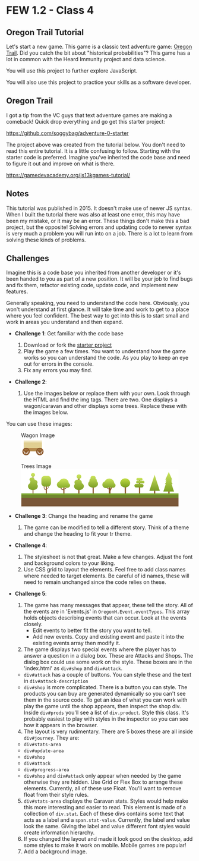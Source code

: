 # FEW 1.2 - Class 4

## Oregon Trail Tutorial

Let's start a new game. This game is a classic text adventure game: [Oregon Trail](https://en.wikipedia.org/wiki/The_Oregon_Trail_(series)). Did you catch the bit about "historical probabilities"? This game has a lot in common with the Heard Immunity project and data science. 

You will use this project to further explore JavaScript. 

You will also use this project to practice your skills as a software developer.

## Oregon Trail

I got a tip from the VC guys that text adventure games are making a comeback! Quick drop everything and go get this starter project: 

https://github.com/soggybag/adventure-0-starter

The project above was created from the tutorial below. You don't need to read this entire tutorial. It is a little confusing to follow. Starting with the starter code is preferred. Imagine you've inherited the code base and need to figure it out and improve on what is there. 

https://gamedevacademy.org/js13kgames-tutorial/

## Notes 

This tutorial was published in 2015. It doesn't make use of newer JS syntax. When I built the tutorial there was also at least one error, this may have been my mistake, or it may be an error. These things don't make this a bad project, but the opposite! Solving errors and updating code to newer syntax is very much a problem you will run into on a job. There is a lot to learn from solving these kinds of problems. 

## Challenges 

Imagine this is a code base you inherited from another developer or it's been handed to you as part of a new position. It will be your job to find bugs and fix them, refactor existing code, update code, and implement new features. 

Generally speaking, you need to understand the code here. Obviously, you won't understand at first glance. It will take time and work to get to a place where you feel confident. The best way to get into this is to start small and work in areas you understand and then expand. 

- **Challenge 1**: Get familiar with the code base
  1. Download or fork the [starter project](https://github.com/soggybag/adventure-0-starter)
  2. Play the game a few times. You want to understand how the game works so you can understand the code. As you play to keep an eye out for errors in the console. 
  3. Fix any errors you may find. 

- **Challenge 2**: 
  1. Use the images below or replace them with your own. Look through the HTML and find the img tags. There are two. One displays a wagon/caravan and other displays some trees. Replace these with the images below. 

You can use these images: 

<figure>
  <figcaption>
    Wagon Image
  </figcaption>
  <img src="images/wagon.png">
</figure>

<figure>
  <figcaption>
    Trees Image
  </figcaption>
  <img src="images/Trees.png">
</figure>

- **Challenge 3**: Change the heading and rename the game
  1. The game can be modified to tell a different story. Think of a theme and change the heading to fit your tr theme. 

- **Challenge 4**: 
  1. The stylesheet is not that great. Make a few changes. Adjust the font and background colors to your liking. 
    1. Use CSS grid to layout the elements. Feel free to add class names where needed to target elements. Be careful of id names, these will need to remain unchanged since the code relies on these. 

- **Challenge 5**:
  1. The game has many messages that appear, these tell the story. All of the events are in 'Events.js' in `OregonH.Event.eventTypes`. This array holds objects describing events that can occur. Look at the events closely.
        - Edit events to better fit the story you want to tell. 
        - Add new events. Copy and existing event and paste it into the existing events array then modify it. 
  1. The game displays two special events where the player has to answer a question in a dialog box. These are Attacks and Shops. The dialog box could use some work on the style. These boxes are in the 'index.html' as `div#shop` and `div#attack`.   
    - `div#attack` has a couple of buttons. You can style these and the text in `div#attack-description`
    - `div#shop` is more complicated. There is a button you can style. The products you can buy are generated dynamically so you can't see them in the source code. To get an idea of what you can work with play the game until the shop appears, then inspect the shop div. Inside `div#prods` you'll see a list of `div.product`. Style this class. It's probably easiest to play with styles in the inspector so you can see how it appears in the browser. 
  4. The layout is very rudimentary. There are 5 boxes these are all inside `div#journey`. They are: 
    - `div#stats-area`
    - `div#update-area`
    - `div#shop`
    - `div#attack`
    - `div#progress-area`
    - `div#shop` and `div#attack` only appear when needed by the game otherwise they are hidden. Use Grid or Flex Box to arrange these elements. Currently, all of these use Float. You'll want to remove float from their style rules. 
  5. `div#stats-area` displays the Caravan stats. Styles would help make this more interesting and easier to read. This element is made of a collection of `div.stat`. Each of these divs contains some text that acts as a label and a `span.stat-value`. Currently, the label and value look the same. Giving the label and value different font styles would create information hierarchy. 
  6. If you changed the layout and made it look good on the desktop, add some styles to make it work on mobile. Mobile games are popular!
  7. Add a background image. 

  